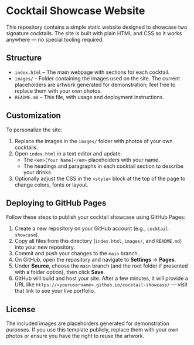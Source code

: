 # Cocktail Showcase Website

This repository contains a simple static website designed to showcase two
signature cocktails. The site is built with plain HTML and CSS so it works
anywhere — no special tooling required.

## Structure

- `index.html` – The main webpage with sections for each cocktail.
- `images/` – Folder containing the images used on the site. The current
  placeholders are artwork generated for demonstration; feel free to replace
  them with your own photos.
- `README.md` – This file, with usage and deployment instructions.

## Customization

To personalize the site:

1. Replace the images in the `images/` folder with photos of your own cocktails.
2. Open `index.html` in a text editor and update:
   - The `<em>[Your Name]</em>` placeholders with your name.
   - The headings and paragraphs in each cocktail section to describe your
     drinks.
3. Optionally adjust the CSS in the `<style>` block at the top of the page
   to change colors, fonts or layout.

## Deploying to GitHub Pages

Follow these steps to publish your cocktail showcase using GitHub Pages:

1. Create a new repository on your GitHub account (e.g., `cocktail-showcase`).
2. Copy all files from this directory (`index.html`, `images/`, and `README.md`)
   into your new repository.
3. Commit and push your changes to the `main` branch.
4. On GitHub, open the repository and navigate to **Settings** → **Pages**.
5. Under **Source**, choose the `main` branch (and the root folder if
   presented with a folder option), then click **Save**.
6. GitHub will build and host your site. After a few minutes, it will provide
   a URL like `https://<yourusername>.github.io/cocktail-showcase/` — visit
   that link to see your live portfolio.

## License

The included images are placeholders generated for demonstration purposes. If
you use this template publicly, replace them with your own photos or ensure
you have the right to reuse the artwork.